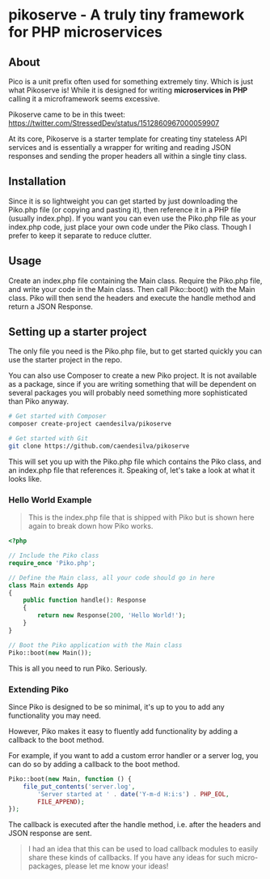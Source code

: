 # pikoserve - A truly tiny framework for PHP microservices

## About

Pico is a unit prefix often used for something extremely tiny. Which is just what Pikoserve is! While it is designed for writing **microservices in PHP** calling it a microframework seems excessive.

Pikoserve came to be in this tweet: https://twitter.com/StressedDev/status/1512860967000059907

At its core, Pikoserve is a starter template for creating tiny stateless API services and is essentially a wrapper for writing and reading JSON responses and sending the proper headers all within a single tiny class.

## Installation
Since it is so lightweight you can get started by just downloading the Piko.php file (or copying and pasting it), then reference it in a PHP file (usually index.php). If you want you can even use the Piko.php file as your index.php code, just place your own code under the Piko class. Though I prefer to keep it separate to reduce clutter.

## Usage

Create an index.php file containing the Main class. Require the Piko.php file, and write your code in the Main class. Then call Piko::boot() with the Main class. Piko will then send the headers and execute the handle method and return a JSON Response.

## Setting up a starter project
The only file you need is the Piko.php file, but to get started quickly you can use the starter project in the repo.

You can also use Composer to create a new Piko project. It is not available as a package, since if you are writing something that will be dependent on several packages you will probably need something more sophisticated than Piko anyway.

```bash
# Get started with Composer
composer create-project caendesilva/pikoserve

# Get started with Git
git clone https://github.com/caendesilva/pikoserve
```

This will set you up with the Piko.php file which contains the Piko class, and an index.php file that references it. Speaking of, let's take a look at what it looks like.

### Hello World Example
> This is the index.php file that is shipped with Piko but is shown here again to break down how Piko works.

```php
<?php 

// Include the Piko class
require_once 'Piko.php';

// Define the Main class, all your code should go in here
class Main extends App
{
    public function handle(): Response
    {
        return new Response(200, 'Hello World!');
    }
}

// Boot the Piko application with the Main class
Piko::boot(new Main());
```

This is all you need to run Piko. Seriously.

### Extending Piko
Since Piko is designed to be so minimal, it's up to you to add any functionality you may need. 

However, Piko makes it easy to fluently add functionality by adding a callback to the boot method. 

For example, if you want to add a custom error handler or a server log, you can do so by adding a callback to the boot method.

```php
Piko::boot(new Main, function () {
    file_put_contents('server.log',
        'Server started at ' . date('Y-m-d H:i:s') . PHP_EOL,
        FILE_APPEND);
});
```

The callback is executed after the handle method, i.e. after the headers and JSON response are sent.

> I had an idea that this can be used to load callback modules to easily share these kinds of callbacks.
> If you have any ideas for such micro-packages, please let me know your ideas!
